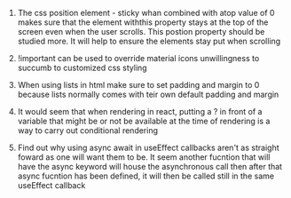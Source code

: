 1. The css position element - sticky whan combined with atop value of 0 makes sure that the element withthis property stays at the top of the screen even when the user scrolls. This postion property should be studied more. It will help to ensure the elements stay put when scrolling

2. !important can be used to override material icons unwillingness to succumb to customized css styling

3. When using lists in html make sure to set padding and margin to 0 because lists normally comes with teir own default padding and margin 

4. It would seem that when rendering in react, putting a ? in front of a variable that might be or not be available at the time of rendering is a way to carry out conditional rendering

5. Find out why using async  await in useEffect callbacks aren't as straight foward as one will want them to be. It seem another fucntion that will have the async keyword will house the asynchronous call then after that async fucntion has been defined, it will then be called still in the same useEffect callback